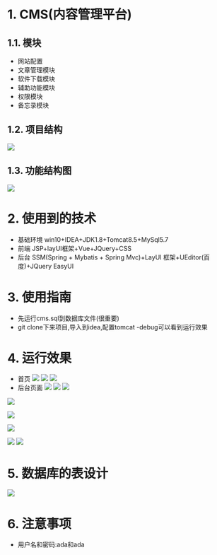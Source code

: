 # 1. CMS(内容管理平台)
## 1.1. 模块
- 网站配置
- 文章管理模块
- 软件下载模块
- 辅助功能模块
- 权限模块
- 备忘录模块
## 1.2. 项目结构
![](_v_images/_1569655945_1661.png)
## 1.3. 功能结构图
![](_v_images/_1569656123_13222.png)
# 2. 使用到的技术
- 基础环境
win10+IDEA+JDK1.8+Tomcat8.5+MySql5.7
- 前端
JSP+layUI框架+Vue+JQuery+CSS
- 后台
SSM(Spring + Mybatis + Spring Mvc)+LayUI 框架+UEditor(百度)+JQuery EasyUI
# 3. 使用指南
- 先运行cms.sql到数据库文件(很重要)
- git clone下来项目,导入到idea,配置tomcat
-debug可以看到运行效果
# 4. 运行效果
- 首页
![](_v_images/_1569656630_1917.png)
![](_v_images/_1569656642_23365.png)
![](_v_images/_1569656654_32198.png)
- 后台页面
![](_v_images/_1569656686_4067.png)
![](_v_images/_1569656242_18496.jpg)
![](_v_images/_1569656724_13088.png)

![](_v_images/_1569656734_10589.png)

![](_v_images/_1569656743_8374.png)

![](_v_images/_1569656749_32432.png)

![](_v_images/_1569656758_25127.png)
![](_v_images/_1569656767_9025.png)
# 5. 数据库的表设计
![](_v_images/_1569656592_14952.png)
# 6. 注意事项
- 用户名和密码:ada和ada


